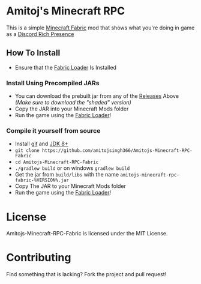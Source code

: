 # Amitoj's Minecraft RPC
This is a simple [Minecraft Fabric](https://fabricmc.net) mod that shows what you're doing in game as a [Discord Rich Presence](https://discord.com/rich-presence)


## How To Install
- Ensure that the [Fabric Loader](https://fabricmc.net/use/) Is Installed
### Install Using Precompiled JARs
- You can download the prebuilt jar from any of the [Releases](https://github.com/amitojsingh366/Amitojs-Minecraft-RPC-Fabric/releases/) Above *(Make sure to download the "shaded" version)*
- Copy the JAR into your Minecraft Mods folder
- Run the game using the [Fabric Loader](https://fabricmc.net/use/)!
### Compile it yourself from source
- Install [git](https://git-scm.com/downloads) and [JDK 8+](https://www.oracle.com/java/technologies/javase/javase-jdk8-downloads.html)
- `git clone https://github.com/amitojsingh366/Amitojs-Minecraft-RPC-Fabric`
- `cd Amitojs-Minecraft-RPC-Fabric`
- `./gradlew build` or on windows `gradlew build`
- Get the jar from `build/libs` with the name `amitojs-minecraft-rpc-fabric-%VERSION%.jar`
- Copy The JAR to your Minecraft Mods folder
- Run the game using the [Fabric Loader](https://fabricmc.net/use/)!
  

# License
Amitojs-Minecraft-RPC-Fabric is licensed under the MIT License.

# Contributing
Find something that is lacking? Fork the project and pull request!